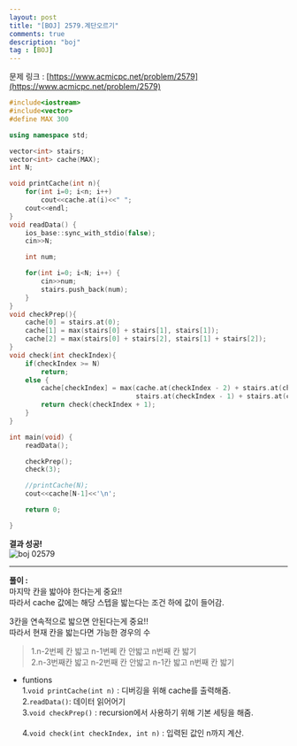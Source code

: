 ```yaml
---
layout: post
title: "[BOJ] 2579.계단오르기"
comments: true
description: "boj"
tag : [BOJ]
---
```


문제 링크 : [https://www.acmicpc.net/problem/2579](https://www.acmicpc.net/problem/2579)

```cpp
#include<iostream>
#include<vector>
#define MAX 300

using namespace std;

vector<int> stairs;
vector<int> cache(MAX);
int N;

void printCache(int n){
    for(int i=0; i<n; i++)
        cout<<cache.at(i)<<" ";
    cout<<endl;
}
void readData() {
    ios_base::sync_with_stdio(false);
    cin>>N;

    int num;

    for(int i=0; i<N; i++) {
        cin>>num;
        stairs.push_back(num);
    }
}
void checkPrep(){
    cache[0] = stairs.at(0);
    cache[1] = max(stairs[0] + stairs[1], stairs[1]);
    cache[2] = max(stairs[0] + stairs[2], stairs[1] + stairs[2]);
}
void check(int checkIndex){
    if(checkIndex >= N)
        return;
    else {
        cache[checkIndex] = max(cache.at(checkIndex - 2) + stairs.at(checkIndex),
                                stairs.at(checkIndex - 1) + stairs.at(checkIndex) + cache.at(checkIndex - 3));
        return check(checkIndex + 1);
    }
}

int main(void) {
    readData();

    checkPrep();
    check(3);

    //printCache(N);
    cout<<cache[N-1]<<'\n';

    return 0;

}
```

**결과 성공!**<br>
![boj 02579](https://krispedia.github.io/assets/images/boj_02579.jpg)


---


**풀이 :**<br>
마지막 칸을 밟아야 한다는게 중요!! <br>
따라서 cache 값에는 해당 스텝을 밟는다는 조건 하에 값이 들어감.<br>

3칸을 연속적으로 밟으면 안된다는게 중요!!<br>
따라서 현재 칸을 밟는다면 가능한 경우의 수
>1.n-2번쩨 칸 밟고 n-1번쩨 칸 안밟고 n번째 칸 밟기<br>
2.n-3번째칸 밟고 n-2번째 칸 안밟고 n-1칸 밟고 n번째 칸 밟기


- funtions<br>
1.`void printCache(int n)` : 디버깅을 위해 cache를 출력해줌.<br> 
2.`readData()`: 데이터 읽어어기<br>
3.`void checkPrep()` :  recursion에서 사용하기 위해 기본 세팅을 해줌.<br>  
4.`void check(int checkIndex, int n)` : 입력된 값인 n까지 계산.<br>

